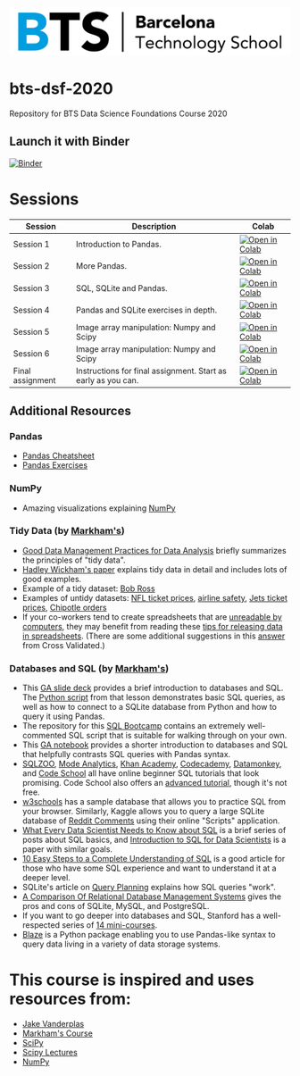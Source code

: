 ![BTS](https://github.com/vfp1/bts-dsf-2020/blob/main/Logo-BTS.jpg?raw=1)

# bts-dsf-2020
Repository for BTS Data Science Foundations Course 2020

## Launch it with Binder
[![Binder](https://mybinder.org/badge_logo.svg)](https://mybinder.org/v2/gh/vfp1/bts-dsf-2020/main)

# Sessions

Session | Description | Colab
--- | --- | ---
Session 1 | Introduction to Pandas. | [![Open in Colab](https://colab.research.google.com/assets/colab-badge.svg)](https://colab.research.google.com/github/vfp1/bts-dsf-2020/blob/main/Session_1/01_Pandas_Introduction_Common_Data_Formats.ipynb)
Session 2 | More Pandas. | [![Open in Colab](https://colab.research.google.com/assets/colab-badge.svg)](https://colab.research.google.com/github/vfp1/bts-dsf-2020/blob/main/Session_2/02_Pandas_continued.ipynb)
Session 3 | SQL, SQLite and Pandas. | [![Open in Colab](https://colab.research.google.com/assets/colab-badge.svg)](https://colab.research.google.com/github/vfp1/bts-dsf-2020/blob/main/Session_2/02_Pandas_continued.ipynb)
Session 4 | Pandas and SQLite exercises in depth. | [![Open in Colab](https://colab.research.google.com/assets/colab-badge.svg)](https://colab.research.google.com/github/vfp1/bts-dsf-2020/blob/main/Session_4/04_Pandas_&_SQLite_recap_through_exercises.ipynb)
Session 5 | Image array manipulation: Numpy and Scipy | [![Open in Colab](https://colab.research.google.com/assets/colab-badge.svg)](https://colab.research.google.com/github/vfp1/bts-dsf-2020/blob/main/Session_5/05_Array_image_manipulation.ipynb)
Session 6 | Image array manipulation: Numpy and Scipy | [![Open in Colab](https://colab.research.google.com/assets/colab-badge.svg)](https://colab.research.google.com/github/vfp1/bts-dsf-2020/blob/main/Session_6/06_Image_processing.ipynb)
Final assignment | Instructions for final assignment. Start as early as you can. | [![Open in Colab](https://colab.research.google.com/assets/colab-badge.svg)](https://colab.research.google.com/github/vfp1/bts-dsf-2020/blob/main/Final_project/DSF_FINAL_PROJECT.ipynb)


## Additional Resources

### Pandas
* [Pandas Cheatsheet](https://www.w3resource.com/python-exercises/pandas/index.php)
* [Pandas Exercises](https://www.machinelearningplus.com/python/101-pandas-exercises-python/)

### NumPy
* Amazing visualizations explaining [NumPy](https://jalammar.github.io/visual-numpy/)

### Tidy Data (by [Markham's](https://github.com/justmarkham/DAT8))
* [Good Data Management Practices for Data Analysis](https://www.prometheusresearch.com/good-data-management-practices-for-data-analysis-tidy-data-part-2/) briefly summarizes the principles of "tidy data".
* [Hadley Wickham's paper](http://www.jstatsoft.org/article/view/v059i10) explains tidy data in detail and includes lots of good examples.
* Example of a tidy dataset: [Bob Ross](https://github.com/fivethirtyeight/data/blob/master/bob-ross/elements-by-episode.csv)
* Examples of untidy datasets: [NFL ticket prices](https://github.com/fivethirtyeight/data/blob/master/nfl-ticket-prices/2014-average-ticket-price.csv), [airline safety](https://github.com/fivethirtyeight/data/blob/master/airline-safety/airline-safety.csv), [Jets ticket prices](https://github.com/fivethirtyeight/data/blob/master/nfl-ticket-prices/jets-buyer.csv), [Chipotle orders](https://github.com/TheUpshot/chipotle/blob/master/orders.tsv)
* If your co-workers tend to create spreadsheets that are [unreadable by computers](https://bosker.wordpress.com/2014/12/05/the-government-statistical-services-terrible-spreadsheet-advice/), they may benefit from reading these [tips for releasing data in spreadsheets](http://www.clean-sheet.org/). (There are some additional suggestions in this [answer](http://stats.stackexchange.com/questions/83614/best-practices-for-creating-tidy-data/83711#83711) from Cross Validated.)

### Databases and SQL (by [Markham's](https://github.com/justmarkham/DAT8))
* This [GA slide deck](https://github.com/justmarkham/DAT5/blob/master/slides/20_sql.pdf) provides a brief introduction to databases and SQL. The [Python script](https://github.com/justmarkham/DAT5/blob/master/code/20_sql.py) from that lesson demonstrates basic SQL queries, as well as how to connect to a SQLite database from Python and how to query it using Pandas.
* The repository for this [SQL Bootcamp](https://github.com/brandonmburroughs/sql_bootcamp) contains an extremely well-commented SQL script that is suitable for walking through on your own.
* This [GA notebook](https://github.com/podopie/DAT18NYC/blob/master/classes/17-relational_databases.ipynb) provides a shorter introduction to databases and SQL that helpfully contrasts SQL queries with Pandas syntax.
* [SQLZOO](http://sqlzoo.net/wiki/SQL_Tutorial), [Mode Analytics](http://sqlschool.modeanalytics.com/), [Khan Academy](https://www.khanacademy.org/computing/computer-programming/sql), [Codecademy](https://www.codecademy.com/courses/learn-sql), [Datamonkey](http://datamonkey.pro/guess_sql/lessons/), and [Code School](http://campus.codeschool.com/courses/try-sql/contents) all have online beginner SQL tutorials that look promising. Code School also offers an [advanced tutorial](https://www.codeschool.com/courses/the-sequel-to-sql/), though it's not free.
* [w3schools](http://www.w3schools.com/sql/trysql.asp?filename=trysql_select_all) has a sample database that allows you to practice SQL from your browser. Similarly, Kaggle allows you to query a large SQLite database of [Reddit Comments](https://www.kaggle.com/c/reddit-comments-may-2015/data) using their online "Scripts" application.
* [What Every Data Scientist Needs to Know about SQL](http://joshualande.com/data-science-sql/) is a brief series of posts about SQL basics, and [Introduction to SQL for Data Scientists](http://bensresearch.com/downloads/SQL.pdf) is a paper with similar goals.
* [10 Easy Steps to a Complete Understanding of SQL](https://web.archive.org/web/20150402234726/http://tech.pro/tutorial/1555/10-easy-steps-to-a-complete-understanding-of-sql) is a good article for those who have some SQL experience and want to understand it at a deeper level.
* SQLite's article on [Query Planning](http://www.sqlite.org/queryplanner.html) explains how SQL queries "work".
* [A Comparison Of Relational Database Management Systems](https://www.digitalocean.com/community/tutorials/sqlite-vs-mysql-vs-postgresql-a-comparison-of-relational-database-management-systems) gives the pros and cons of SQLite, MySQL, and PostgreSQL.
* If you want to go deeper into databases and SQL, Stanford has a well-respected series of [14 mini-courses](https://lagunita.stanford.edu/courses/DB/2014/SelfPaced/about).
* [Blaze](http://blaze.pydata.org) is a Python package enabling you to use Pandas-like syntax to query data living in a variety of data storage systems.

# This course is inspired and uses resources from:
* [Jake Vanderplas](https://github.com/jakevdp)
* [Markham's Course](https://github.com/justmarkham/DAT8/)
* [SciPy](https://scipy.org)
* [Scipy Lectures](https://scipy-lectures.org)
* [NumPy](https://numpy.org)

